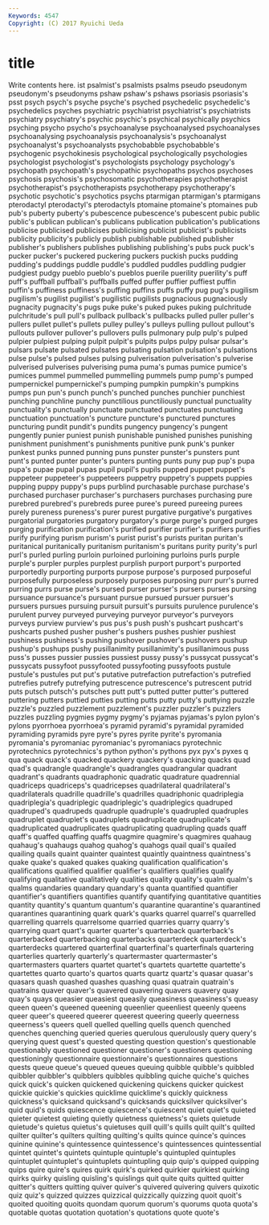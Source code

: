 ```yaml
---
Keywords: 4547 
Copyright: (C) 2017 Ryuichi Ueda
---
```


# title

Write contents here.
ist psalmist's psalmists psalms pseudo pseudonym pseudonym's pseudonyms pshaw pshaw's
pshaws psoriasis psoriasis's psst psych psych's psyche psyche's psyched psychedelic
psychedelic's psychedelics psyches psychiatric psychiatrist psychiatrist's psychiatrists psychiatry psychiatry's psychic
psychic's psychical psychically psychics psyching psycho psycho's psychoanalyse psychoanalysed psychoanalyses
psychoanalysing psychoanalysis psychoanalysis's psychoanalyst psychoanalyst's psychoanalysts psychobabble psychobabble's psychogenic psychokinesis
psychological psychologically psychologies psychologist psychologist's psychologists psychology psychology's psychopath psychopath's
psychopathic psychopaths psychos psychoses psychosis psychosis's psychosomatic psychotherapies psychotherapist psychotherapist's
psychotherapists psychotherapy psychotherapy's psychotic psychotic's psychotics psychs ptarmigan ptarmigan's ptarmigans
pterodactyl pterodactyl's pterodactyls ptomaine ptomaine's ptomaines pub pub's puberty puberty's
pubescence pubescence's pubescent pubic public public's publican publican's publicans publication
publication's publications publicise publicised publicises publicising publicist publicist's publicists publicity
publicity's publicly publish publishable published publisher publisher's publishers publishes publishing
publishing's pubs puck puck's pucker pucker's puckered puckering puckers puckish
pucks pudding pudding's puddings puddle puddle's puddled puddles puddling pudgier
pudgiest pudgy pueblo pueblo's pueblos puerile puerility puerility's puff puff's
puffball puffball's puffballs puffed puffer puffier puffiest puffin puffin's puffiness
puffiness's puffing puffins puffs puffy pug pug's pugilism pugilism's pugilist
pugilist's pugilistic pugilists pugnacious pugnaciously pugnacity pugnacity's pugs puke puke's
puked pukes puking pulchritude pulchritude's pull pull's pullback pullback's pullbacks
pulled puller puller's pullers pullet pullet's pullets pulley pulley's pulleys
pulling pullout pullout's pullouts pullover pullover's pullovers pulls pulmonary pulp
pulp's pulped pulpier pulpiest pulping pulpit pulpit's pulpits pulps pulpy
pulsar pulsar's pulsars pulsate pulsated pulsates pulsating pulsation pulsation's pulsations
pulse pulse's pulsed pulses pulsing pulverisation pulverisation's pulverise pulverised pulverises
pulverising puma puma's pumas pumice pumice's pumices pummel pummelled pummelling
pummels pump pump's pumped pumpernickel pumpernickel's pumping pumpkin pumpkin's pumpkins
pumps pun pun's punch punch's punched punches punchier punchiest punching
punchline punchy punctilious punctiliously punctual punctuality punctuality's punctually punctuate punctuated
punctuates punctuating punctuation punctuation's puncture puncture's punctured punctures puncturing pundit
pundit's pundits pungency pungency's pungent pungently punier puniest punish punishable
punished punishes punishing punishment punishment's punishments punitive punk punk's punker
punkest punks punned punning puns punster punster's punsters punt punt's
punted punter punter's punters punting punts puny pup pup's pupa
pupa's pupae pupal pupas pupil pupil's pupils pupped puppet puppet's
puppeteer puppeteer's puppeteers puppetry puppetry's puppets puppies pupping puppy puppy's
pups purblind purchasable purchase purchase's purchased purchaser purchaser's purchasers purchases
purchasing pure purebred purebred's purebreds puree puree's pureed pureeing purees
purely pureness pureness's purer purest purgative purgative's purgatives purgatorial purgatories
purgatory purgatory's purge purge's purged purges purging purification purification's purified
purifier purifier's purifiers purifies purify purifying purism purism's purist purist's
purists puritan puritan's puritanical puritanically puritanism puritanism's puritans purity purity's
purl purl's purled purling purloin purloined purloining purloins purls purple
purple's purpler purples purplest purplish purport purport's purported purportedly purporting
purports purpose purpose's purposed purposeful purposefully purposeless purposely purposes purposing
purr purr's purred purring purrs purse purse's pursed purser purser's
pursers purses pursing pursuance pursuance's pursuant pursue pursued pursuer pursuer's
pursuers pursues pursuing pursuit pursuit's pursuits purulence purulence's purulent purvey
purveyed purveying purveyor purveyor's purveyors purveys purview purview's pus pus's
push push's pushcart pushcart's pushcarts pushed pusher pusher's pushers pushes
pushier pushiest pushiness pushiness's pushing pushover pushover's pushovers pushup pushup's
pushups pushy pusillanimity pusillanimity's pusillanimous puss puss's pusses pussier pussies
pussiest pussy pussy's pussycat pussycat's pussycats pussyfoot pussyfooted pussyfooting pussyfoots
pustule pustule's pustules put put's putative putrefaction putrefaction's putrefied putrefies
putrefy putrefying putrescence putrescence's putrescent putrid puts putsch putsch's putsches
putt putt's putted putter putter's puttered puttering putters puttied putties
putting putts putty putty's puttying puzzle puzzle's puzzled puzzlement puzzlement's
puzzler puzzler's puzzlers puzzles puzzling pygmies pygmy pygmy's pyjamas pyjamas's
pylon pylon's pylons pyorrhoea pyorrhoea's pyramid pyramid's pyramidal pyramided pyramiding
pyramids pyre pyre's pyres pyrite pyrite's pyromania pyromania's pyromaniac pyromaniac's
pyromaniacs pyrotechnic pyrotechnics pyrotechnics's python python's pythons pyx pyx's pyxes
q qua quack quack's quacked quackery quackery's quacking quacks quad
quad's quadrangle quadrangle's quadrangles quadrangular quadrant quadrant's quadrants quadraphonic quadratic
quadrature quadrennial quadriceps quadriceps's quadricepses quadrilateral quadrilateral's quadrilaterals quadrille quadrille's
quadrilles quadriphonic quadriplegia quadriplegia's quadriplegic quadriplegic's quadriplegics quadruped quadruped's quadrupeds
quadruple quadruple's quadrupled quadruples quadruplet quadruplet's quadruplets quadruplicate quadruplicate's quadruplicated
quadruplicates quadruplicating quadrupling quads quaff quaff's quaffed quaffing quaffs quagmire
quagmire's quagmires quahaug quahaug's quahaugs quahog quahog's quahogs quail quail's
quailed quailing quails quaint quainter quaintest quaintly quaintness quaintness's quake
quake's quaked quakes quaking qualification qualification's qualifications qualified qualifier qualifier's
qualifiers qualifies qualify qualifying qualitative qualitatively qualities quality quality's qualm
qualm's qualms quandaries quandary quandary's quanta quantified quantifier quantifier's quantifiers
quantifies quantify quantifying quantitative quantities quantity quantity's quantum quantum's quarantine
quarantine's quarantined quarantines quarantining quark quark's quarks quarrel quarrel's quarrelled
quarrelling quarrels quarrelsome quarried quarries quarry quarry's quarrying quart quart's
quarter quarter's quarterback quarterback's quarterbacked quarterbacking quarterbacks quarterdeck quarterdeck's quarterdecks
quartered quarterfinal quarterfinal's quarterfinals quartering quarterlies quarterly quarterly's quartermaster quartermaster's
quartermasters quarters quartet quartet's quartets quartette quartette's quartettes quarto quarto's
quartos quarts quartz quartz's quasar quasar's quasars quash quashed quashes
quashing quasi quatrain quatrain's quatrains quaver quaver's quavered quavering quavers
quavery quay quay's quays queasier queasiest queasily queasiness queasiness's queasy
queen queen's queened queening queenlier queenliest queenly queens queer queer's
queered queerer queerest queering queerly queerness queerness's queers quell quelled
quelling quells quench quenched quenches quenching queried queries querulous querulously
query query's querying quest quest's quested questing question question's questionable
questionably questioned questioner questioner's questioners questioning questioningly questionnaire questionnaire's questionnaires
questions quests queue queue's queued queues queuing quibble quibble's quibbled
quibbler quibbler's quibblers quibbles quibbling quiche quiche's quiches quick quick's
quicken quickened quickening quickens quicker quickest quickie quickie's quickies quicklime
quicklime's quickly quickness quickness's quicksand quicksand's quicksands quicksilver quicksilver's quid
quid's quids quiescence quiescence's quiescent quiet quiet's quieted quieter quietest
quieting quietly quietness quietness's quiets quietude quietude's quietus quietus's quietuses
quill quill's quills quilt quilt's quilted quilter quilter's quilters quilting
quilting's quilts quince quince's quinces quinine quinine's quintessence quintessence's quintessences
quintessential quintet quintet's quintets quintuple quintuple's quintupled quintuples quintuplet quintuplet's
quintuplets quintupling quip quip's quipped quipping quips quire quire's quires
quirk quirk's quirked quirkier quirkiest quirking quirks quirky quisling quisling's
quislings quit quite quits quitted quitter quitter's quitters quitting quiver
quiver's quivered quivering quivers quixotic quiz quiz's quizzed quizzes quizzical
quizzically quizzing quoit quoit's quoited quoiting quoits quondam quorum quorum's
quorums quota quota's quotable quotas quotation quotation's quotations quote quote's
